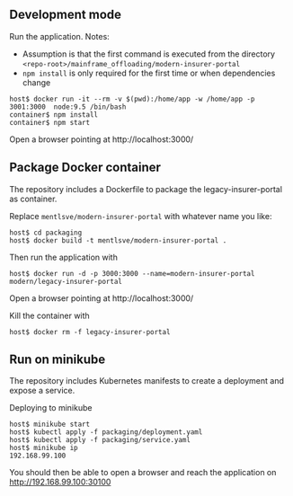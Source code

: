 ## Development mode

Run the application.
Notes:
* Assumption is that the first command is executed from the directory `<repo-root>/mainframe_offloading/modern-insurer-portal`
* `npm install` is only required for the first time or when dependencies change

```
host$ docker run -it --rm -v $(pwd):/home/app -w /home/app -p 3001:3000  node:9.5 /bin/bash
container$ npm install
container$ npm start
```

Open a browser pointing at http://localhost:3000/

## Package Docker container

The repository includes a Dockerfile to package the legacy-insurer-portal as container.

Replace `mentlsve/modern-insurer-portal` with whatever name you like:

```
host$ cd packaging
host$ docker build -t mentlsve/modern-insurer-portal .
```
Then run the application with
```
host$ docker run -d -p 3000:3000 --name=modern-insurer-portal modern/legacy-insurer-portal
```

Open a browser pointing at http://localhost:3000/

Kill the container with
```
host$ docker rm -f legacy-insurer-portal
```

## Run on minikube

The repository includes Kubernetes manifests to create a deployment and expose a service.

Deploying to minikube
```
host$ minikube start
host$ kubectl apply -f packaging/deployment.yaml
host$ kubectl apply -f packaging/service.yaml
host$ minikube ip
192.168.99.100
```

You should then be able to open a browser and reach the application on http://192.168.99.100:30100



